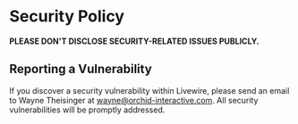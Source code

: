 # Security Policy

**PLEASE DON'T DISCLOSE SECURITY-RELATED ISSUES PUBLICLY.**

## Reporting a Vulnerability

If you discover a security vulnerability within Livewire, please send an email to Wayne Theisinger at wayne@orchid-interactive.com. All security vulnerabilities will be promptly addressed.
